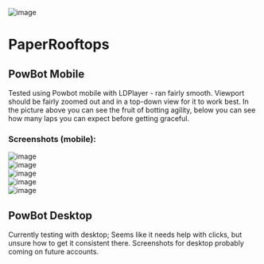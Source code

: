 ![image](https://i.imgur.com/5Z18JrP.png)
# PaperRooftops

## PowBot Mobile 
Tested using Powbot mobile with LDPlayer - ran fairly smooth. Viewport should be fairly zoomed out and in a top-down view for it to work best. In the picture above you can see the fruit of botting agility, below you can see how many laps you can expect before getting graceful.

### Screenshots (mobile):
![image](https://i.imgur.com/zacUILD.png)  
![image](https://i.imgur.com/ZpVhOv0.png)  
![image](https://i.imgur.com/JB9zRBo.png)  
![image](https://i.imgur.com/nbwnKZ9.png)  
![image](https://i.imgur.com/un23ogz.png)  

## PowBot Desktop
Currently testing with desktop; Seems like it needs help with clicks, but unsure how to get it consistent there. Screenshots for desktop probably coming on future accounts.
